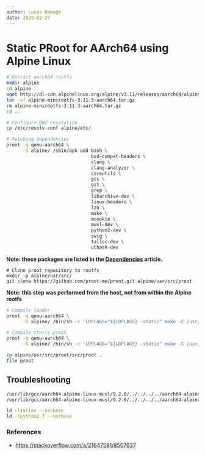 ```yaml
---
author: Lucas Ramage
date: 2020-02-27
---
```


# Static PRoot for AArch64 using Alpine Linux

```sh
# Extract aarch64 rootfs
mkdir alpine
cd alpine
wget http://dl-cdn.alpinelinux.org/alpine/v3.11/releases/aarch64/alpine-minirootfs-3.11.3-aarch64.tar.gz
tar -xf alpine-minirootfs-3.11.3-aarch64.tar.gz
rm alpine-minirootfs-3.11.3-aarch64.tar.gz
cd ..

# Configure DNS resolution
cp /etc/resolv.conf alpine/etc/

# Fetching dependencies
proot -q qemu-aarch64 \
      -S alpine/ /sbin/apk add bash \
                               bsd-compat-headers \
                               clang \
                               clang-analyzer \
                               coreutils \
                               gcc \
                               git \
                               grep \
                               libarchive-dev \
                               linux-headers \
                               lzo \
                               make \
                               mcookie \
                               musl-dev \
                               python2-dev \
                               swig \
                               talloc-dev \
                               uthash-dev
```

**Note: these packages are listed in the [Dependencies](../posts/dependencies.md) article.**

```
# Clone proot repository to rootfs
mkdir -p alpine/usr/src/
git clone https://github.com/proot-me/proot.git alpine/usr/src/proot
```

**Note: this step was performed from the host, not from within the Alpine rootfs**

```sh
# Compile loader
proot -q qemu-aarch64 \
      -S alpine/ /bin/sh -c 'LDFLAGS="${LDFLAGS} -static" make -C /usr/src/proot/src loader.elf build.h'

# Compile static proot
proot -q qemu-aarch64 \
      -S alpine/ /bin/sh -c 'LDFLAGS="${LDFLAGS} -static" make -C /usr/src/proot/src proot'

cp alpine/usr/src/proot/src/proot .
file proot
```

## Troubleshooting

```sh
/usr/lib/gcc/aarch64-alpine-linux-musl/9.2.0/../../../../aarch64-alpine-linux-musl/bin/ld: cannot find -ltalloc
/usr/lib/gcc/aarch64-alpine-linux-musl/9.2.0/../../../../aarch64-alpine-linux-musl/bin/ld: cannot find -lpython2.7

ld -ltalloc --verbose
ld -lpython2.7 --verbose
```

### References

- https://stackoverflow.com/a/21647591/8507637
